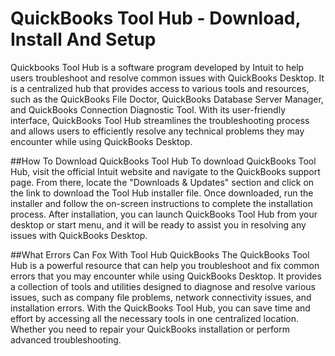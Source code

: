 # QuickBooks Tool Hub - Download, Install And Setup
Quickbooks Tool Hub is a software program developed by Intuit to help users troubleshoot and resolve common issues with QuickBooks Desktop. It is a centralized hub that provides access to various tools and resources, such as the QuickBooks File Doctor, QuickBooks Database Server Manager, and QuickBooks Connection Diagnostic Tool. With its user-friendly interface, QuickBooks Tool Hub streamlines the troubleshooting process and allows users to efficiently resolve any technical problems they may encounter while using QuickBooks Desktop.

##How To Download QuickBooks Tool Hub
To download QuickBooks Tool Hub, visit the official Intuit website and navigate to the QuickBooks support page. From there, locate the "Downloads & Updates" section and click on the link to download the Tool Hub installer file. Once downloaded, run the installer and follow the on-screen instructions to complete the installation process. After installation, you can launch QuickBooks Tool Hub from your desktop or start menu, and it will be ready to assist you in resolving any issues with QuickBooks Desktop.

##What Errors Can Fox With Tool Hub QuickBooks
The QuickBooks Tool Hub is a powerful resource that can help you troubleshoot and fix common errors that you may encounter while using QuickBooks Desktop. It provides a collection of tools and utilities designed to diagnose and resolve various issues, such as company file problems, network connectivity issues, and installation errors. With the QuickBooks Tool Hub, you can save time and effort by accessing all the necessary tools in one centralized location. Whether you need to repair your QuickBooks installation or perform advanced troubleshooting.

